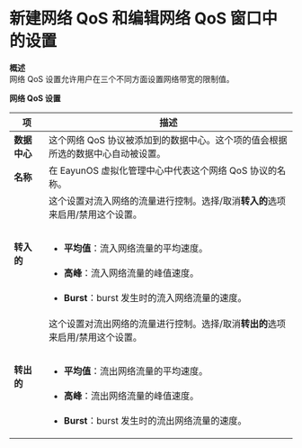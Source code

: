 # 新建网络 QoS 和编辑网络 QoS 窗口中的设置

**概述**<br/>
网络 QoS 设置允许用户在三个不同方面设置网络带宽的限制值。


**网络 QoS 设置**

|项|描述|
|--|-----|
| **数据中心**|这个网络 QoS 协议被添加到的数据中心。这个项的值会根据所选的数据中心自动被设置。 |
| **名称**|在 EayunOS 虚拟化管理中心中代表这个网络 QoS 协议的名称。 |
|**转入的**|这个设置对流入网络的流量进行控制。选择/取消**转入的**选项来启用/禁用这个设置。<br/><br/> <ul><li>**平均值**：流入网络流量的平均速度。 </li><br/><li>**高峰**：流入网络流量的峰值速度。 </li><br/><li>**Burst**：burst 发生时的流入网络流量的速度。 </li></ul>|
|**转出的**|这个设置对流出网络的流量进行控制。选择/取消**转出的**选项来启用/禁用这个设置。 <br/><br/><ul><li> **平均值**：流出网络流量的平均速度。</li><br/><li>**高峰**：流出网络流量的峰值速度。 </li> <br/><li>**Burst**：burst 发生时的流出网络流量的速度。 </li></ul>|
